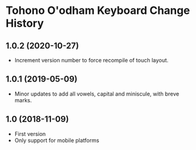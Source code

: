 Tohono O'odham Keyboard Change History
=======================

1.0.2 (2020-10-27)
------------------

* Increment version number to force recompile of touch layout.


1.0.1 (2019-05-09)
------------------

* Minor updates to add all vowels, capital and miniscule, with breve marks.


1.0 (2018-11-09)
-----------------

* First version
* Only support for mobile platforms
